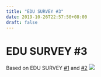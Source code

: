 ```yaml
---
title: "EDU SURVEY #3"
date: 2019-10-26T22:57:50+08:00
draft: false
---
```


# EDU SURVEY #3
Based on EDU SURVEY [#1](/blog/edu-survey-1) and [#2](/blog/edu-survey-2)
![](http://cdn.nemoworks.info/ycao.cc/images/EDU-SURVEY-%233.jpg)